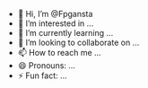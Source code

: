 
- 👋 Hi, I’m @Fpgansta
- 👀 I’m interested in ...
- 🌱 I’m currently learning ...
- 💞️ I’m looking to collaborate on ...
- 📫 How to reach me ...
- 😄 Pronouns: ...
- ⚡ Fun fact: ...

<!---
Fpgansta/Fpgansta is a ✨ special ✨ repository because its `README.md` (this file) appears on your GitHub profile.
You can click the Preview link to take a look at your changes.
--->
